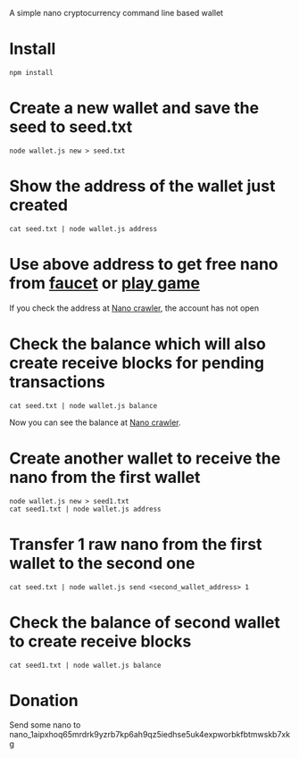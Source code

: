 A simple nano cryptocurrency command line based wallet

# Install
```
npm install
```

# Create a new wallet and save the seed to seed.txt
```
node wallet.js new > seed.txt
```

# Show the address of the wallet just created
```
cat seed.txt | node wallet.js address
```

# Use above address to get free nano from [faucet](https://nano-faucet.org/) or [play game](https://luckynano.com/)  
If you check the address at [Nano crawler](https://nanocrawler.cc/), the account has not open

# Check the balance which will also create receive blocks for pending transactions
```
cat seed.txt | node wallet.js balance
```
Now you can see the balance at [Nano crawler](https://nanocrawler.cc/).

# Create another wallet to receive the nano from the first wallet
```
node wallet.js new > seed1.txt
cat seed1.txt | node wallet.js address
```

# Transfer 1 raw nano from the first wallet to the second one
```
cat seed.txt | node wallet.js send <second_wallet_address> 1
```
# Check the balance of second wallet to create receive blocks
```
cat seed1.txt | node wallet.js balance
```
# Donation

Send some nano to nano_1aipxhoq65mrdrk9yzrb7kp6ah9qz5iedhse5uk4expworbkfbtmwskb7xkg

